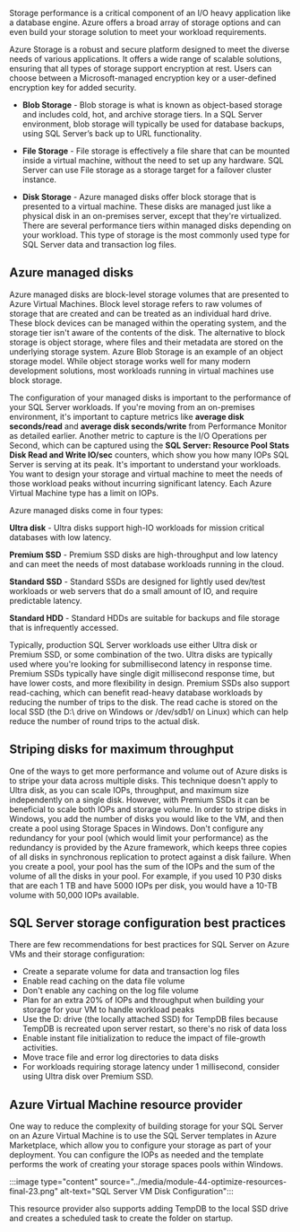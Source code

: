 Storage performance is a critical component of an I/O heavy application like a database engine. Azure offers a broad array of storage options and can even build your storage solution to meet your workload requirements.

Azure Storage is a robust and secure platform designed to meet the diverse needs of various applications. It offers a wide range of scalable solutions, ensuring that all types of storage support encryption at rest. Users can choose between a Microsoft-managed encryption key or a user-defined encryption key for added security.

- **Blob Storage** - Blob storage is what is known as object-based storage and includes cold, hot, and archive storage tiers. In a SQL Server environment, blob storage will typically be used for database backups, using SQL Server’s back up to URL functionality.

- **File Storage** - File storage is effectively a file share that can be mounted inside a virtual machine, without the need to set up any hardware. SQL Server can use File storage as a storage target for a failover cluster instance.

- **Disk Storage** - Azure managed disks offer block storage that is presented to a virtual machine. These disks are managed just like a physical disk in an on-premises server, except that they're virtualized. There are several performance tiers within managed disks depending on your workload. This type of storage is the most commonly used type for SQL Server data and transaction log files.

## Azure managed disks

Azure managed disks are block-level storage volumes that are presented to Azure Virtual Machines. Block level storage refers to raw volumes of storage that are created and can be treated as an individual hard drive. These block devices can be managed within the operating system, and the storage tier isn't aware of the contents of the disk. The alternative to block storage is object storage, where files and their metadata are stored on the underlying storage system. Azure Blob Storage is an example of an object storage model. While object storage works well for many modern development solutions, most workloads running in virtual machines use block storage.

The configuration of your managed disks is important to the performance of your SQL Server workloads. If you're moving from an on-premises environment, it's important to capture metrics like **average disk seconds/read** and **average disk seconds/write** from Performance Monitor as detailed earlier. Another metric to capture is the I/O Operations per Second, which can be captured using the **SQL Server: Resource Pool Stats Disk Read and Write IO/sec** counters, which show you how many IOPs SQL Server is serving at its peak. It's important to understand your workloads. You want to design your storage and virtual machine to meet the needs of those workload peaks without incurring significant latency. Each Azure Virtual Machine type has a limit on IOPs.

Azure managed disks come in four types:

**Ultra disk** - Ultra disks support high-IO workloads for mission critical databases with low latency.

**Premium SSD** - Premium SSD disks are high-throughput and low latency and can meet the needs of most database workloads running in the cloud.

**Standard SSD** - Standard SSDs are designed for lightly used dev/test workloads or web servers that do a small amount of IO, and require predictable latency.

**Standard HDD** - Standard HDDs are suitable for backups and file storage that is infrequently accessed.

Typically, production SQL Server workloads use either Ultra disk or Premium SSD, or some combination of the two. Ultra disks are typically used where you're looking for submillisecond latency in response time. Premium SSDs typically have single digit millisecond response time, but have lower costs, and more flexibility in design. Premium SSDs also support read-caching, which can benefit read-heavy database workloads by reducing the number of trips to the disk. The read cache is stored on the local SSD (the D:\ drive on Windows or /dev/sdb1/ on Linux) which can help reduce the number of round trips to the actual disk.

## Striping disks for maximum throughput

One of the ways to get more performance and volume out of Azure disks is to stripe your data across multiple disks. This technique doesn't apply to Ultra disk, as you can scale IOPs, throughput, and maximum size independently on a single disk. However, with Premium SSDs it can be beneficial to scale both IOPs and storage volume. In order to stripe disks in Windows, you add the number of disks you would like to the VM, and then create a pool using Storage Spaces in Windows. Don't configure any redundancy for your pool (which would limit your performance) as the redundancy is provided by the Azure framework, which keeps three copies of all disks in synchronous replication to protect against a disk failure. When you create a pool, your pool has the sum of the IOPs and the sum of the volume of all the disks in your pool. For example, if you used 10 P30 disks that are each 1 TB and have 5000 IOPs per disk, you would have a 10-TB volume with 50,000 IOPs available.

## SQL Server storage configuration best practices

There are few recommendations for best practices for SQL Server on Azure VMs and their storage configuration:

- Create a separate volume for data and transaction log files
- Enable read caching on the data file volume
- Don't enable any caching on the log file volume
- Plan for an extra 20% of IOPs and throughput when building your storage for your VM to handle workload peaks
- Use the D: drive (the locally attached SSD) for TempDB files because TempDB is recreated upon server restart, so there's no risk of data loss
- Enable instant file initialization to reduce the impact of file-growth activities.
- Move trace file and error log directories to data disks
- For workloads requiring storage latency under 1 millisecond, consider using Ultra disk over Premium SSD.

## Azure Virtual Machine resource provider

One way to reduce the complexity of building storage for your SQL Server on an Azure Virtual Machine is to use the SQL Server templates in Azure Marketplace, which allow you to configure your storage as part of your deployment. You can configure the IOPs as needed and the template performs the work of creating your storage spaces pools within Windows.

:::image type="content" source="../media/module-44-optimize-resources-final-23.png" alt-text="SQL Server VM Disk Configuration":::

This resource provider also supports adding TempDB to the local SSD drive and creates a scheduled task to create the folder on startup.
